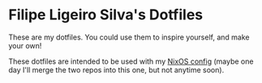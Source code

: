 # Filipe Ligeiro Silva's Dotfiles

These are my dotfiles. You could use them to inspire yourself, and make your
own!

These dotfiles are intended to be used with my [NixOS
config](https://github.com/filipelsilva/nixos-config) (maybe one day I'll
merge the two repos into this one, but not anytime soon).
